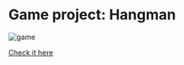 <h1>Game project: Hangman</h1>

![game](https://user-images.githubusercontent.com/42303378/69045473-32148880-09f7-11ea-903f-a7f044e9c838.JPG)

[Check it here](http://enzo.zerega.chas.academy/u03-hangman/)
